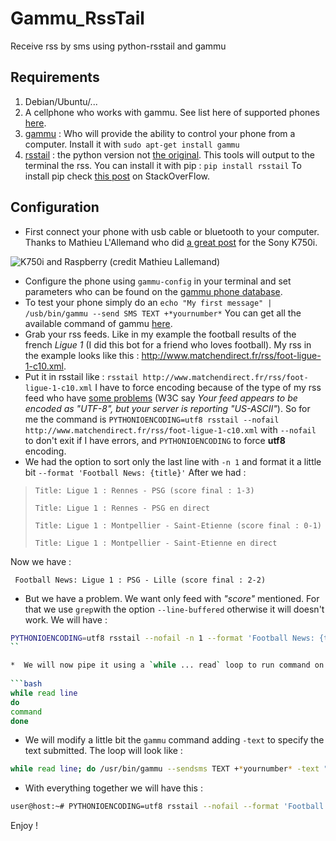 Gammu_RssTail
=============

Receive rss by sms using python-rsstail and gammu

## Requirements

1.  Debian/Ubuntu/...
2.  A cellphone who works with gammu. See list here of supported phones [here][1].
3.  [gammu][2] : Who will provide the ability to control your phone from a computer. Install it with `sudo apt-get install gammu`
4.  [rsstail][3] : the python version not [the original][4]. This tools will output to the terminal the rss. You can install it with pip : `pip install rsstail` To install pip check [this post][5] on StackOverFlow.

## Configuration

*  First connect your phone with usb cable or bluetooth to your computer. Thanks to Mathieu L'Allemand who did [a great post][6] for the Sony K750i.

![K750i and Raspberry (credit Mathieu Lallemand)][7]

*  Configure the phone using `gammu-config` in your terminal and set parameters who can be found on the [gammu phone database][1].
*  To test your phone simply do an `echo "My first message" | /usb/bin/gammu --send SMS TEXT +*yournumber*` You can get all the available command of gammu [here][8].
*  Grab your rss feeds. Like in my example the football results of the french *Ligue 1* (I did this bot for a friend who loves football). My rss in the example looks like this : <http://www.matchendirect.fr/rss/foot-ligue-1-c10.xml>.
*  Put it in rsstail like : `rsstail http://www.matchendirect.fr/rss/foot-ligue-1-c10.xml` I have to force encoding because of the type of my rss feed who have [some problems][9] (W3C say *Your feed appears to be encoded as "UTF-8", but your server is reporting "US-ASCII"*). So for me the command is `PYTHONIOENCODING=utf8 rsstail --nofail http://www.matchendirect.fr/rss/foot-ligue-1-c10.xml` with `--nofail` to don't exit if I have errors, and `PYTHONIOENCODING` to force **utf8** encoding.
*  We had the option to sort only the last line with `-n 1` and format it a little bit `--format 'Football News: {title}'` After we had :

>     Title: Ligue 1 : Rennes - PSG (score final : 1-3) 
>     
>     Title: Ligue 1 : Rennes - PSG en direct   
>     
>     Title: Ligue 1 : Montpellier - Saint-Etienne (score final : 0-1)  
>     
>     Title: Ligue 1 : Montpellier - Saint-Etienne en direct
>     

Now we have :

     Football News: Ligue 1 : PSG - Lille (score final : 2-2)
    

*  But we have a problem. We want only feed with *"score"* mentioned. For that we use `grep`with the option `--line-buffered` otherwise it will doesn't work. We will have :
    
```bash   
PYTHONIOENCODING=utf8 rsstail --nofail -n 1 --format 'Football News: {title}' http://www.matchendirect.fr/rss/foot-ligue-1-c10.xml | grep --line-buffered "score"
``

*  We will now pipe it using a `while ... read` loop to run command on every new line.
    
```bash
while read line  
do  
command  
done
```

*  We will modify a little bit the `gammu` command adding `-text` to specify the text submitted. The loop will look like :

```bash       
while read line; do /usr/bin/gammu --sendsms TEXT +*yournumber* -text "$line"; done
``` 

*  With everything together we will have this :

```bash    
user@host:~# PYTHONIOENCODING=utf8 rsstail --nofail --format 'Football News: {title}' http://www.matchendirect.fr/rss/foot-ligue-1-c10.xml | grep --line-buffered "score" | while read line; do /usr/bin/gammu --sendsms TEXT +*yournumber* -text "$line"; done
```

Enjoy !


 [1]: http://wammu.eu/phones/
 [2]: http://wammu.eu/gammu/
 [3]: http://python-rsstail.readthedocs.org/en/latest/
 [4]: http://www.vanheusden.com/rsstail/
 [5]: https://stackoverflow.com/questions/5585875/what-is-the-official-preferred-way-to-install-pip-and-virtualenv-systemwide
 [6]: http://translate.google.com/translate?sl=fr&tl=en&js=n&prev=_t&hl=en&ie=UTF-8&u=http://mathieu-lallemand.blogspot.fr/2013/06/envoyer-des-sms-avec-un-raspberry-pi.html&act=url
 [7]: http://4.bp.blogspot.com/-GQahF4-wXjY/Uamx6QF9CfI/AAAAAAAAISw/1uvb7Mhnuuw/s320/IMG_20130601_102316.jpg
 [8]: http://wammu.eu/docs/manual/gammu/
 [9]: http://validator.w3.org/feed/check.cgi?url=http://www.matchendirect.fr/rss/foot-ligue-1-c10.xml
 [10]: https://github.com/adam-p/markdown-here/wiki/Markdown-Cheatsheet